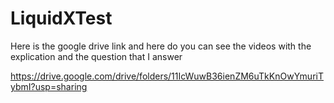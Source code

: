 # LiquidXTest

Here is the google drive link and here do you can see the videos with the explication and the question that I answer

https://drive.google.com/drive/folders/11IcWuwB36ienZM6uTkKnOwYmuriTybmI?usp=sharing
